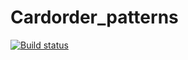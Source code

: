 # Cardorder_patterns
[![Build status](https://ci.appveyor.com/api/projects/status/3kfminfasue6iy7x?svg=true)](https://ci.appveyor.com/project/dashaboog/cardorder-patterns)
